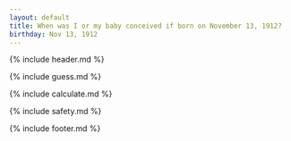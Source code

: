 ```yaml
---
layout: default
title: When was I or my baby conceived if born on November 13, 1912?
birthday: Nov 13, 1912
---
```


{% include header.md %}

{% include guess.md %}

{% include calculate.md %}

{% include safety.md %}

{% include footer.md %}



